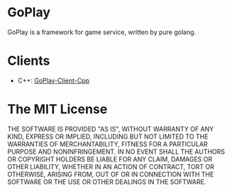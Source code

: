 # GoPlay

GoPlay is a framework for game service, written by pure golang.

# Clients

- C++: [GoPlay-Client-Cpp](https://github.com/Jennal/goplay-client-cpp)

# The MIT License

THE SOFTWARE IS PROVIDED "AS IS", WITHOUT WARRANTY OF ANY KIND, EXPRESS OR IMPLIED, INCLUDING BUT NOT LIMITED TO THE WARRANTIES OF MERCHANTABILITY, FITNESS FOR A PARTICULAR PURPOSE AND NONINFRINGEMENT. IN NO EVENT SHALL THE AUTHORS OR COPYRIGHT HOLDERS BE LIABLE FOR ANY CLAIM, DAMAGES OR OTHER LIABILITY, WHETHER IN AN ACTION OF CONTRACT, TORT OR OTHERWISE, ARISING FROM, OUT OF OR IN CONNECTION WITH THE SOFTWARE OR THE USE OR OTHER DEALINGS IN THE SOFTWARE.